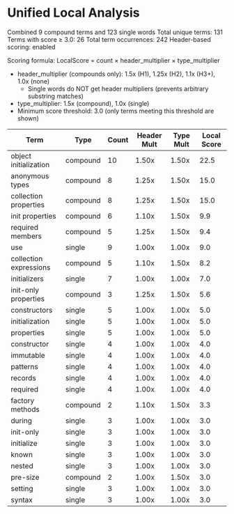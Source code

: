 # Unified Local Analysis

Combined 9 compound terms and 123 single words
Total unique terms: 131
Terms with score ≥ 3.0: 26
Total term occurrences: 242
Header-based scoring: enabled

Scoring formula: LocalScore = count × header_multiplier × type_multiplier
- header_multiplier (compounds only): 1.5x (H1), 1.25x (H2), 1.1x (H3+), 1.0x (none)
  - Single words do NOT get header multipliers (prevents arbitrary substring matches)
- type_multiplier: 1.5x (compound), 1.0x (single)
- Minimum score threshold: 3.0 (only terms meeting this threshold are shown)

| Term | Type | Count | Header Mult | Type Mult | Local Score |
|------|------|-------|-------------|-----------|-------------|
| object initialization | compound | 10 | 1.50x | 1.50x | 22.5 |
| anonymous types | compound | 8 | 1.25x | 1.50x | 15.0 |
| collection properties | compound | 8 | 1.25x | 1.50x | 15.0 |
| init properties | compound | 6 | 1.10x | 1.50x | 9.9 |
| required members | compound | 5 | 1.25x | 1.50x | 9.4 |
| use | single | 9 | 1.00x | 1.00x | 9.0 |
| collection expressions | compound | 5 | 1.10x | 1.50x | 8.2 |
| initializers | single | 7 | 1.00x | 1.00x | 7.0 |
| init-only properties | compound | 3 | 1.25x | 1.50x | 5.6 |
| constructors | single | 5 | 1.00x | 1.00x | 5.0 |
| initialization | single | 5 | 1.00x | 1.00x | 5.0 |
| properties | single | 5 | 1.00x | 1.00x | 5.0 |
| constructor | single | 4 | 1.00x | 1.00x | 4.0 |
| immutable | single | 4 | 1.00x | 1.00x | 4.0 |
| patterns | single | 4 | 1.00x | 1.00x | 4.0 |
| records | single | 4 | 1.00x | 1.00x | 4.0 |
| required | single | 4 | 1.00x | 1.00x | 4.0 |
| factory methods | compound | 2 | 1.10x | 1.50x | 3.3 |
| during | single | 3 | 1.00x | 1.00x | 3.0 |
| init-only | single | 3 | 1.00x | 1.00x | 3.0 |
| initialize | single | 3 | 1.00x | 1.00x | 3.0 |
| known | single | 3 | 1.00x | 1.00x | 3.0 |
| nested | single | 3 | 1.00x | 1.00x | 3.0 |
| pre-size | compound | 2 | 1.00x | 1.50x | 3.0 |
| setting | single | 3 | 1.00x | 1.00x | 3.0 |
| syntax | single | 3 | 1.00x | 1.00x | 3.0 |
